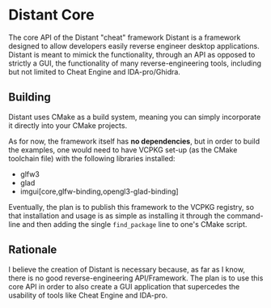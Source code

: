 # Distant Core
The core API of the Distant "cheat" framework
Distant is a framework designed to allow developers easily reverse engineer desktop applications. Distant is meant to mimick the functionality, through an API as opposed to strictly a GUI, the functionality of many reverse-engineering tools, including but not limited to Cheat Engine and IDA-pro/Ghidra.

## Building
Distant uses CMake as a build system, meaning you can simply incorporate it directly into your CMake projects.

As for now, the framework itself has **no dependencies**, but in order to build the examples, one would need to have VCPKG set-up (as the CMake toolchain file) with the following libraries installed:
 - glfw3
 - glad
 - imgui[core,glfw-binding,opengl3-glad-binding]

Eventually, the plan is to publish this framework to the VCPKG registry, so that installation and usage is as simple as installing it through the command-line and then adding the single `find_package` line to one's CMake script.

## Rationale
I believe the creation of Distant is necessary because, as far as I know, there is no good reverse-engineering API/Framework. The plan is to use this core API in order to also create a GUI application that supercedes the usability of tools like Cheat Engine and IDA-pro.
